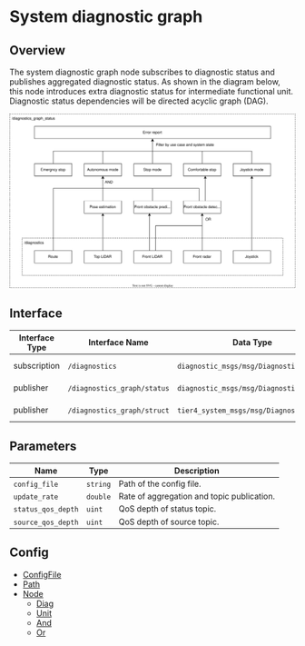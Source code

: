 # System diagnostic graph

## Overview

The system diagnostic graph node subscribes to diagnostic status and publishes aggregated diagnostic status.
As shown in the diagram below, this node introduces extra diagnostic status for intermediate functional unit.
Diagnostic status dependencies will be directed acyclic graph (DAG).

![overview](./doc/overview.drawio.svg)

## Interface

| Interface Type | Interface Name              | Data Type                               | Description        |
| -------------- | --------------------------- | --------------------------------------- | ------------------ |
| subscription   | `/diagnostics`              | `diagnostic_msgs/msg/DiagnosticArray`   | Input diagnostics. |
| publisher      | `/diagnostics_graph/status` | `diagnostic_msgs/msg/DiagnosticArray`   | Graph status.      |
| publisher      | `/diagnostics_graph/struct` | `tier4_system_msgs/msg/DiagnosticGraph` | Graph structure.   |

## Parameters

| Name               | Type     | Description                                |
| ------------------ | -------- | ------------------------------------------ |
| `config_file`      | `string` | Path of the config file.                   |
| `update_rate`      | `double` | Rate of aggregation and topic publication. |
| `status_qos_depth` | `uint`   | QoS depth of status topic.                 |
| `source_qos_depth` | `uint`   | QoS depth of source topic.                 |

## Config

- [ConfigFile](./doc/format/config-file.md)
- [Path](./doc/format/path.md)
- [Node](./doc/format/node.md)
  - [Diag](./doc/format/diag.md)
  - [Unit](./doc/format/unit.md)
  - [And](./doc/format/and.md)
  - [Or](./doc/format/or.md)
